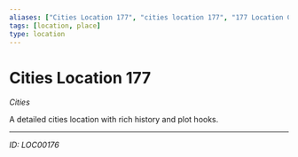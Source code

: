 ```yaml
---
aliases: ["Cities Location 177", "cities location 177", "177 Location Cities"]
tags: [location, place]
type: location
---
```


# Cities Location 177

*Cities*

A detailed cities location with rich history and plot hooks.

---
*ID: LOC00176*